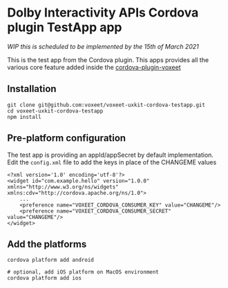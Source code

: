 # Dolby Interactivity APIs Cordova plugin TestApp app

_WIP this is scheduled to be implemented by the 15th of March 2021_

This is the test app from the Cordova plugin. This apps provides all the various core feature added inside the [cordova-plugin-voxeet](https://www.npmjs.com/package/cordova-plugin-voxeet)

## Installation

```
git clone git@github.com:voxeet/voxeet-uxkit-cordova-testapp.git
cd voxeet-uxkit-cordova-testapp
npm install
```

## Pre-platform configuration

The test app is providing an appId/appSecret by default implementation. Edit the `config.xml` file to add the keys in place of the CHANGEME values
```
<?xml version='1.0' encoding='utf-8'?>
<widget id="com.example.hello" version="1.0.0" xmlns="http://www.w3.org/ns/widgets" xmlns:cdv="http://cordova.apache.org/ns/1.0">
    ...
    <preference name="VOXEET_CORDOVA_CONSUMER_KEY" value="CHANGEME"/>
    <preference name="VOXEET_CORDOVA_CONSUMER_SECRET" value="CHANGEME"/>
</widget>
```

## Add the platforms

```
cordova platform add android

# optional, add iOS platform on MacOS environment
cordova platform add ios
```
